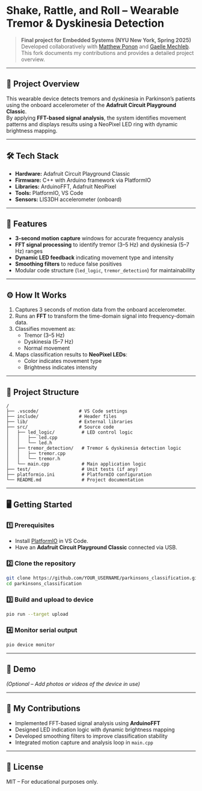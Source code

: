 # Shake, Rattle, and Roll – Wearable Tremor & Dyskinesia Detection

> **Final project for Embedded Systems (NYU New York, Spring 2025)**  
> Developed collaboratively with [Matthew Ponon](https://github.com/mop9047) and [Gaelle Mechleb](https://github.com/GMechleb).  
> This fork documents my contributions and provides a detailed project overview.

---

## 🎯 Project Overview
This wearable device detects tremors and dyskinesia in Parkinson’s patients using the onboard accelerometer of the **Adafruit Circuit Playground Classic**.  
By applying **FFT-based signal analysis**, the system identifies movement patterns and displays results using a NeoPixel LED ring with dynamic brightness mapping.

---

## 🛠️ Tech Stack
- **Hardware:** Adafruit Circuit Playground Classic
- **Firmware:** C++ with Arduino framework via PlatformIO
- **Libraries:** ArduinoFFT, Adafruit NeoPixel
- **Tools:** PlatformIO, VS Code
- **Sensors:** LIS3DH accelerometer (onboard)

---

## 🚀 Features
- **3-second motion capture** windows for accurate frequency analysis
- **FFT signal processing** to identify tremor (3–5 Hz) and dyskinesia (5–7 Hz) ranges
- **Dynamic LED feedback** indicating movement type and intensity
- **Smoothing filters** to reduce false positives
- Modular code structure (`led_logic`, `tremor_detection`) for maintainability

---

## ⚙ How It Works
1. Captures 3 seconds of motion data from the onboard accelerometer.
2. Runs an **FFT** to transform the time-domain signal into frequency-domain data.
3. Classifies movement as:
   - Tremor (3–5 Hz)
   - Dyskinesia (5–7 Hz)
   - Normal movement
4. Maps classification results to **NeoPixel LEDs**:
   - Color indicates movement type
   - Brightness indicates intensity

---

## 📂 Project Structure
```
/
├── .vscode/               # VS Code settings
├── include/               # Header files
├── lib/                   # External libraries
├── src/                   # Source code
│   ├── led_logic/          # LED control logic
│   │   ├── led.cpp
│   │   └── led.h
│   ├── tremor_detection/   # Tremor & dyskinesia detection logic
│   │   ├── tremor.cpp
│   │   └── tremor.h
│   └── main.cpp            # Main application logic
├── test/                   # Unit tests (if any)
├── platformio.ini          # PlatformIO configuration
└── README.md               # Project documentation
```

---

## 🖥️ Getting Started

### 1️⃣ Prerequisites
- Install [PlatformIO](https://platformio.org/) in VS Code.
- Have an **Adafruit Circuit Playground Classic** connected via USB.

### 2️⃣ Clone the repository
```bash
git clone https://github.com/YOUR_USERNAME/parkinsons_classification.git
cd parkinsons_classification
```

### 3️⃣ Build and upload to device
```bash
pio run --target upload
```

### 4️⃣ Monitor serial output
```bash
pio device monitor
```

---

## 📸 Demo
*(Optional – Add photos or videos of the device in use)*

---

## 📌 My Contributions
- Implemented FFT-based signal analysis using **ArduinoFFT**
- Designed LED indication logic with dynamic brightness mapping
- Developed smoothing filters to improve classification stability
- Integrated motion capture and analysis loop in `main.cpp`

---

## 📜 License
MIT – For educational purposes only.

